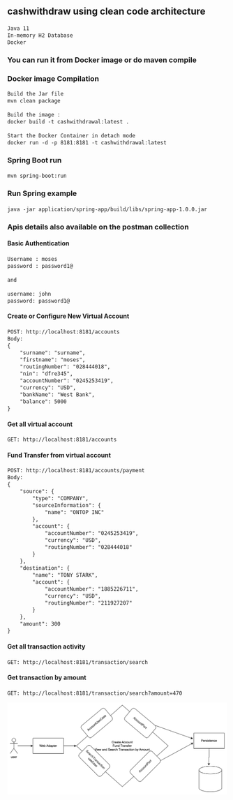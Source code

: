 ## cashwithdraw using clean code architecture

```
Java 11
In-memory H2 Database
Docker
```

### You can run it from Docker image or do maven compile

### Docker image Compilation

```
Build the Jar file
mvn clean package

Build the image :  
docker build -t cashwithdrawal:latest .

Start the Docker Container in detach mode
docker run -d -p 8181:8181 -t cashwithdrawal:latest 
```

### Spring Boot run

`mvn spring-boot:run`

### Run Spring example

`java -jar application/spring-app/build/libs/spring-app-1.0.0.jar`

### Apis details also available on the postman collection

#### Basic Authentication
```
Username : moses
password : password1@

and

username: john
password: password1@
```
#### Create or Configure New Virtual Account 
```
POST: http://localhost:8181/accounts
Body:
{
    "surname": "surname",
    "firstname": "moses",
    "routingNumber": "028444018",
    "nin": "dfre345",
    "accountNumber": "0245253419",
    "currency": "USD",
    "bankName": "West Bank",
    "balance": 5000
}
```
#### Get all virtual account
```
GET: http://localhost:8181/accounts
```
#### Fund Transfer from virtual account
```
POST: http://localhost:8181/accounts/payment
Body:
{
    "source": {
        "type": "COMPANY",
        "sourceInformation": {
            "name": "ONTOP INC"
        },
        "account": {
            "accountNumber": "0245253419",
            "currency": "USD",
            "routingNumber": "028444018"
        }
    },
    "destination": {
        "name": "TONY STARK",
        "account": {
            "accountNumber": "1885226711",
            "currency": "USD",
            "routingNumber": "211927207"
        }
    },
    "amount": 300
}
```
#### Get all transaction activity
```
GET: http://localhost:8181/transaction/search
```

#### Get transaction by amount
```
GET: http://localhost:8181/transaction/search?amount=470
```


![img_1.png](img.png)